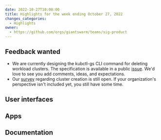 ```yaml
---
date: 2022-10-27T10:00:00
title: Highlights for the week ending October 27, 2022
changes_categories:
  - Highlights
owner:
  - https://github.com/orgs/giantswarm/teams/sig-product
---
```


## Feedback wanted

- We are currently designing the kubctl-gs CLI command for deleting workload clusters. The specification is available in a public [issue](https://github.com/giantswarm/roadmap/issues/1559#issuecomment-1290288319). We'd love to see you add comments, ideas, and expectations.
- Our [survey](https://forms.gle/jpGjU2DRbKohoudc7) regarding cluster creation is still open. If your organization's perspective isn't included yet, you still have some time.

## User interfaces


## Apps


## Documentation
